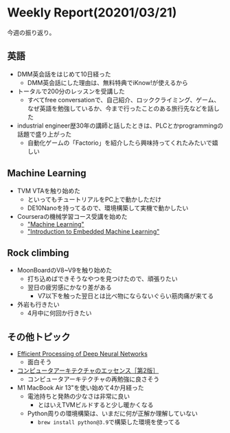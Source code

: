 # Weekly Report(20201/03/21)


今週の振り返り。

## 英語

- DMM英会話をはじめて10日経った
  - DMM英会話にした理由は、無料特典でiKnow!が使えるから
- トータルで200分のレッスンを受講した
  - すべてfree conversationで、自己紹介、ロッククライミング、ゲーム、なぜ英語を勉強しているか、今まで行ったことのある旅行先などを話した
- industrial engineer歴30年の講師と話したときは、PLCとかprogrammingの話題で盛り上がった
  - 自動化ゲームの「Factorio」を紹介したら興味持ってくれたみたいで嬉しい

## Machine Learning

- TVM VTAを触り始めた
  - といってもチュートリアルをPC上で動かしただけ
  - DE10Nanoを持ってるので、環境構築して実機で動かしたい
- Courseraの機械学習コース受講を始めた
  - ["Machine Learning"](https://www.coursera.org/learn/machine-learning/home/welcome)
  - ["Introduction to Embedded Machine Learning"](https://www.coursera.org/learn/introduction-to-embedded-machine-learning/home/welcome)

## Rock climbing

- MoonBoardのV8~V9を触り始めた
  - 打ち込めばできそうなやつを見つけたので、頑張りたい
  - 翌日の疲労感にかなり差がある
    - V7以下を触った翌日とは比べ物にならないぐらい筋肉痛が来てる
- 外岩も行きたい
  - 4月中に何回か行きたい

## その他トピック

- [Efficient Processing of Deep Neural Networks](https://www.amazon.co.jp/dp/B08J3XJC26)
  - 面白そう
- [コンピュータアーキテクチャのエッセンス［第2版］](https://www.amazon.co.jp/dp/B08DXYZQF6)
  - コンピュータアーキテクチャの再勉強に良さそう
- M1 MacBook Air 13"を使い始めて4か月経った
  - 電池持ちと発熱の少なさは非常に良い
    - とはいえTVMビルドすると少し暖かくなる
  - Python周りの環境構築は、いまだに何が正解か理解していない
    - `brew install python@3.9`で構築した環境を使ってる

